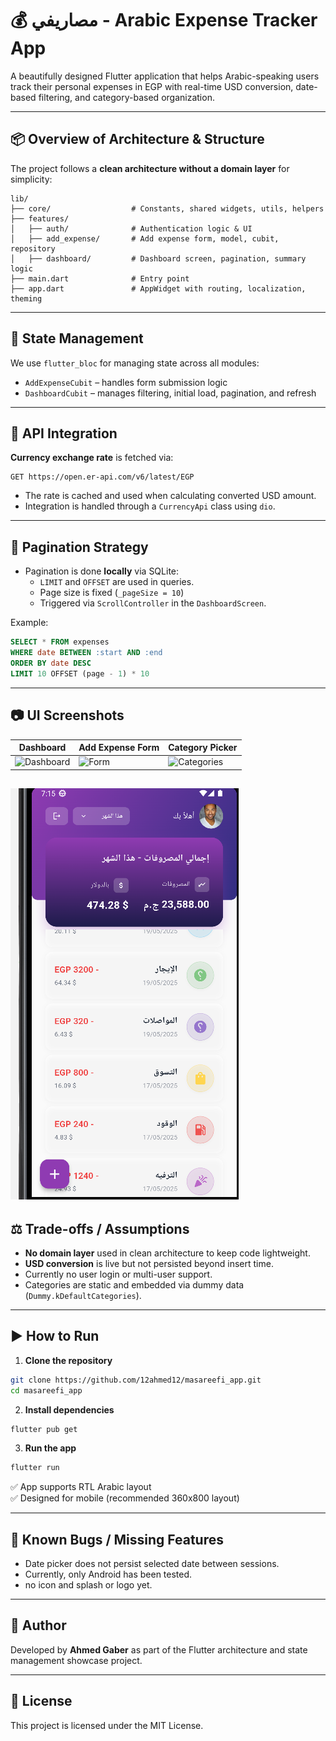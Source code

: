 
# 💰 مصاريفي - Arabic Expense Tracker App

A beautifully designed Flutter application that helps Arabic-speaking users track their personal expenses in EGP with real-time USD conversion, date-based filtering, and category-based organization.

---

## 📦 Overview of Architecture & Structure

The project follows a **clean architecture without a domain layer** for simplicity:

```
lib/
├── core/                  # Constants, shared widgets, utils, helpers
├── features/
│   ├── auth/              # Authentication logic & UI
│   ├── add_expense/       # Add expense form, model, cubit, repository
│   ├── dashboard/         # Dashboard screen, pagination, summary logic
├── main.dart              # Entry point
├── app.dart               # AppWidget with routing, localization, theming
```

---

## 🎯 State Management

We use `flutter_bloc` for managing state across all modules:

- `AddExpenseCubit` – handles form submission logic
- `DashboardCubit` – manages filtering, initial load, pagination, and refresh

---

## 🔌 API Integration

**Currency exchange rate** is fetched via:

```
GET https://open.er-api.com/v6/latest/EGP
```

- The rate is cached and used when calculating converted USD amount.
- Integration is handled through a `CurrencyApi` class using `dio`.

---

## 🔄 Pagination Strategy

- Pagination is done **locally** via SQLite:
    - `LIMIT` and `OFFSET` are used in queries.
    - Page size is fixed (`_pageSize = 10`)
    - Triggered via `ScrollController` in the `DashboardScreen`.

Example:

```sql
SELECT * FROM expenses
WHERE date BETWEEN :start AND :end
ORDER BY date DESC
LIMIT 10 OFFSET (page - 1) * 10
```

---

## 📷 UI Screenshots

| Dashboard             | Add Expense Form         | Category Picker |
|----------------------|--------------------------|-----------------|
| ![Dashboard](screenshots/dashboard.png) | ![Form](screenshots/add_form.png) | ![Categories](screenshots/categories.png) |
![img.png](img.png)
---

## ⚖️ Trade-offs / Assumptions

- **No domain layer** used in clean architecture to keep code lightweight.
- **USD conversion** is live but not persisted beyond insert time.
- Currently no user login or multi-user support.
- Categories are static and embedded via dummy data (`Dummy.kDefaultCategories`).

---

## ▶️ How to Run

1. **Clone the repository**

```bash
git clone https://github.com/12ahmed12/masareefi_app.git
cd masareefi_app
```

2. **Install dependencies**

```bash
flutter pub get
```

3. **Run the app**

```bash
flutter run
```

✅ App supports RTL Arabic layout  
✅ Designed for mobile (recommended 360x800 layout)

---

## 🐞 Known Bugs / Missing Features

- Date picker does not persist selected date between sessions.
- Currently, only Android has been tested.
- no icon and splash or logo yet.

---

## 🧠 Author

Developed by **Ahmed Gaber** as part of the Flutter architecture and state management showcase project.

---

## 📄 License

This project is licensed under the MIT License.
